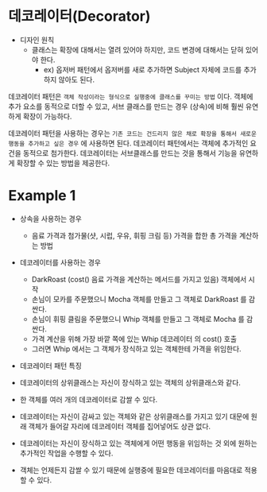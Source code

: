 # 데코레이터(Decorator)

- 디자인 원칙
  - 클래스는 확장에 대해서는 열려 있어야 하지만, 코드 변경에 대해서는 닫혀 있어야 한다.
    - ex) 옵저버 패턴에서 옵저버를 새로 추가하면 Subject 자체에 코드를 추가하지 않아도 된다.
  
데코레이터 패턴은 `객체 작성이라는 형식으로 실행중에 클래스를 꾸미는 방법` 이다. 객체에 추가 요소를 동적으로 더할 수 있고, 서브 클래스를 만드는 경우
(상속)에 비해 훨씬 유연하게 확장이 가능하다.

데코레이터 패턴을 사용하는 경우는 `기존 코드는 건드리지 않은 채로 확장을 통해서 새로운 행동을 추가하고 싶은 경우` 에 사용하면 된다. 데코레이터 패턴에서는 객체에 추가적인 요건을 동적으로 첨가한다. 데코레이터는 서브클래스를 만드는 것을 통해서 기능을 유연하게 확장할 수 있는 방법을 제공한다.

# Example 1

- 상속을 사용하는 경우
  - 음료 가격과 첨가물(샷, 시럽, 우유, 휘핑 크림 등) 가격을 합한 총 가격을 계산하는 방법
- 데코레이터를 사용하는 경우
  - DarkRoast (cost() 음료 가격을 계산하는 메서드를 가지고 있음) 객체에서 시작
  - 손님이 모카를 주문했으니 Mocha 객체를 만들고 그 객체로 DarkRoast 를 감싼다.
  - 손님이 휘핑 클림을 주문했으니 Whip 객체를 만들고 그 객체로 Mocha 를 감싼다.
  - 가격 계산을 위해 가장 바깥 쪽에 있는 Whip 데코레이터 의 cost() 호출
  - 그러면 Whip 에서는 그 객체가 장식하고 있는 객체한테 가격을 위임한다.
 
 - 데코레이터 패턴 특징
  - 데코레이터의 상위클래스는 자신이 장식하고 있는 객체의 상위클래스와 같다.
  - 한 객체를 여러 개의 데코레이터로 감쌀 수 있다.
  - 데코레이터는 자신이 감싸고 있는 객체와 같은 상위클래스를 가지고 있기 대문에 원래 객체가 들어갈 자리에 데코레이터 객체를 집어넣어도 상관 없다.
  - 데코레이터는 자신이 장식하고 있는 객체에게 어떤 행동을 위임하는 것 외에 원하는 추가적인 작업을 수행할 수 있다.
  - 객체는 언제든지 감쌀 수 있기 때문에 실행중에 필요한 데코레이터를 마음대로 적용할 수 있다.
